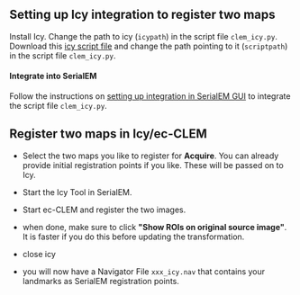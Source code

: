 ## Setting up Icy integration to register two maps<a name="icy"></a>

Install Icy. Change the path to icy (`icypath`) in the script file `clem_icy.py`.
Download this [icy script file](https://git.embl.de/schorb/pyem/raw/master/tutorials/opener.js?inline=false) and change the path pointing to it (`scriptpath`) in the script file `clem_icy.py`.

#### Integrate into SerialEM

Follow the instructions on [setting up integration in SerialEM GUI](https://git.embl.de/schorb/pyem/blob/master/doc/serialemtools.md) to integrate the script file `clem_icy.py`.

## Register two maps in Icy/ec-CLEM

- Select the two maps you like to register for **Acquire**. You can already provide initial registration points if you like. These will be passed on to Icy.

- Start the Icy Tool in SerialEM.

- Start ec-CLEM and register the two images.

- when done, make sure to click **"Show ROIs on original source image"**. It is faster if you do this before updating the transformation.

- close icy

- you will now have a Navigator File `xxx_icy.nav` that contains your landmarks as SerialEM registration points.
